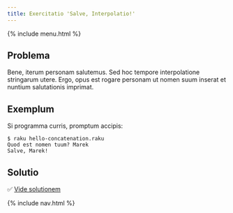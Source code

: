 ```yaml
---
title: Exercitatio 'Salve, Interpolatio!'
---
```


{% include menu.html %}

## Problema

Bene, iterum personam salutemus. Sed hoc tempore interpolatione stringarum utere. Ergo, opus est rogare personam ut nomen suum inserat et nuntium salutationis imprimat.

## Exemplum

Si programma curris, promptum accipis:

```console
$ raku hello-concatenation.raku
Quod est nomen tuum? Marek
Salve, Marek!
```

## Solutio

✅ [Vide solutionem](solution)

{% include nav.html %}
